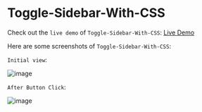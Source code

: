 # Toggle-Sidebar-With-CSS

Check out the `live demo` of `Toggle-Sidebar-With-CSS`: [Live Demo](https://shaik-nagur-basha.github.io/Toggle-Sidebar-With-CSS)

Here are some screenshots of `Toggle-Sidebar-With-CSS`:

`Initial view`:

![image](https://github.com/user-attachments/assets/101bf9ca-a6af-4e1f-b122-f4c3519ca966)


`After Button Click`:

![image](https://github.com/user-attachments/assets/0eb6e172-cc0a-40de-ac15-b362723a4236)
